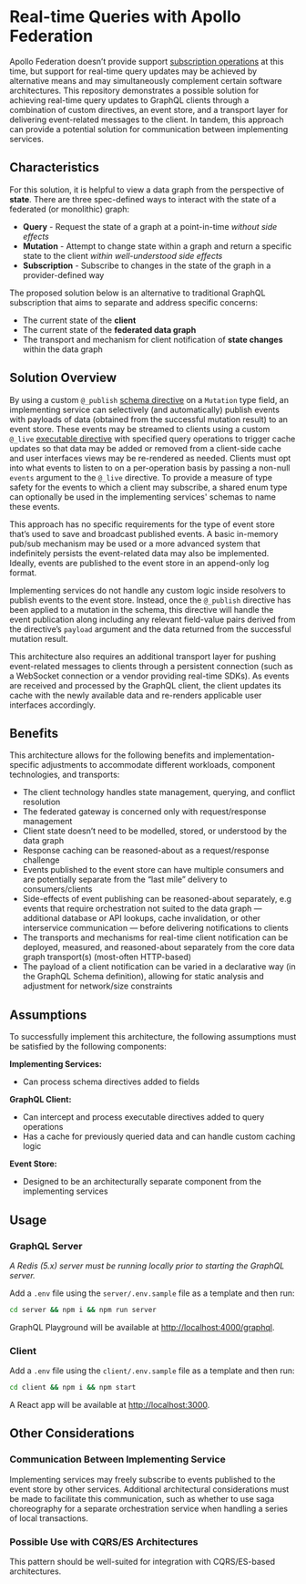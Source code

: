 # Real-time Queries with Apollo Federation

Apollo Federation doesn’t provide support [subscription operations](https://www.apollographql.com/docs/apollo-server/data/subscriptions/) at this time, but support for real-time query updates may be achieved by alternative means and may simultaneously complement certain software architectures. This repository demonstrates a possible solution for achieving real-time query updates to GraphQL clients through a combination of custom directives, an event store, and a transport layer for delivering event-related messages to the client. In tandem, this approach can provide a potential solution for communication between implementing services.

## Characteristics

For this solution, it is helpful to view a data graph from the perspective of **state**. There are three spec-defined ways to interact with the state of a federated (or monolithic) graph:

- **Query** - Request the state of a graph at a point-in-time *without side effects*
- **Mutation** - Attempt to change state within a graph and return a specific state to the client *within well-understood side effects*
- **Subscription** - Subscribe to changes in the state of the graph in a provider-defined way

The proposed solution below is an alternative to traditional GraphQL subscription that aims to separate and address specific concerns:

- The current state of the **client**
- The current state of the **federated data graph**
- The transport and mechanism for client notification of **state changes** within the data graph

## Solution Overview

By using a custom `@_publish` [schema directive](https://spec.graphql.org/June2018/#TypeSystemDirectiveLocation) on a `Mutation` type field, an implementing service can selectively (and automatically) publish events with payloads of data (obtained from the successful mutation result) to an event store. These events may be streamed to clients using a custom `@_live` [executable directive](https://spec.graphql.org/June2018/#ExecutableDirectiveLocation) with specified query operations to trigger cache updates so that data may be added or removed from a client-side cache and user interfaces views may be re-rendered as needed. Clients must opt into what events to listen to on a per-operation basis by passing a non-null `events` argument to the `@_live` directive. To provide a measure of type safety for the events to which a client may subscribe, a shared enum type can optionally be used in the implementing services' schemas to name these events.

This approach has no specific requirements for the type of event store that’s used to save and broadcast published events. A basic in-memory pub/sub mechanism may be used or a more advanced system that indefinitely persists the event-related data may also be implemented. Ideally, events are published to the event store in an append-only log format.

Implementing services do not handle any custom logic inside resolvers to publish events to the event store. Instead, once the `@_publish` directive has been applied to a mutation in the schema, this directive will handle the event publication along including any relevant field-value pairs derived from the directive’s `payload` argument and the data returned from the successful mutation result.

This architecture also requires an additional transport layer for pushing event-related messages to clients through a persistent connection (such as a WebSocket connection or a vendor providing real-time SDKs). As events are received and processed by the GraphQL client, the client updates its cache with the newly available data and re-renders applicable user interfaces accordingly.

## Benefits

This architecture allows for the following benefits and implementation-specific adjustments to accommodate different workloads, component technologies, and transports:

- The client technology handles state management, querying, and conflict resolution
- The federated gateway is concerned only with request/response management
- Client state doesn’t need to be modelled, stored, or understood by the data graph
- Response caching can be reasoned-about as a request/response challenge
- Events published to the event store can have multiple consumers and are potentially separate from the “last mile” delivery to consumers/clients
- Side-effects of event publishing can be reasoned-about separately, e.g events that require orchestration not suited to the data graph — additional database or API lookups, cache invalidation, or other interservice communication — before delivering notifications to clients
- The transports and mechanisms for real-time client notification can be deployed, measured, and reasoned-about separately from the core data graph transport(s) (most-often HTTP-based)
- The payload of a client notification can be varied in a declarative way (in the GraphQL Schema definition), allowing for static analysis and adjustment for network/size constraints

## Assumptions

To successfully implement this architecture, the following assumptions must be satisfied by the following components:

**Implementing Services:**

- Can process schema directives added to fields

**GraphQL Client:**

- Can intercept and process executable directives added to query operations
- Has a cache for previously queried data and can handle custom caching logic

**Event Store:**

- Designed to be an architecturally separate component from the implementing services

## Usage

### GraphQL Server

_A Redis (5.x) server must be running locally prior to starting the GraphQL server._

Add a `.env` file using the `server/.env.sample` file as a template and then run:

```sh
cd server && npm i && npm run server
```

GraphQL Playground will be available at [http://localhost:4000/graphql](http://localhost:4000/graphql).

### Client

Add a `.env` file using the `client/.env.sample` file as a template and then run:

```sh
cd client && npm i && npm start
```

A React app will be available at [http://localhost:3000](http://localhost:3000).

## Other Considerations

### Communication Between Implementing Service

Implementing services may freely subscribe to events published to the event store by other services. Additional architectural considerations must be made to facilitate this communication, such as whether to use saga choreography for a separate orchestration service when handling a series of local transactions.

### Possible Use with CQRS/ES Architectures

This pattern should be well-suited for integration with CQRS/ES-based architectures.

